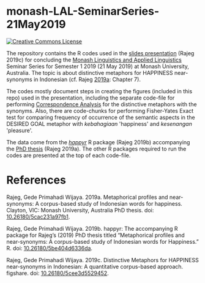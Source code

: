 # monash-LAL-SeminarSeries-21May2019

<a rel="license" href="http://creativecommons.org/licenses/by-nc-sa/4.0/"><img alt="Creative Commons License" style="border-width:0" src="https://i.creativecommons.org/l/by-nc-sa/4.0/88x31.png" /></a> 

The repository contains the R codes used in the [slides presentation](https://doi.org/10.26180/5cee3d5529452) (Rajeg 2019c) for concluding the [Monash Linguistics and Applied Linguistics](https://arts.monash.edu/languages-literatures-cultures-linguistics/linguistics-and-applied-linguistics) Seminar Series for Semester 1 2019 (21 May 2019) at Monash University, Australia. The topic is about distinctive metaphors for HAPPINESS near-synonyms in Indonesian (cf. Rajeg [2019a](https://doi.org/10.26180/5cac231a97fb1): Chapter 7).

The codes mostly document steps in creating the figures (included in this repo) used in the presentation, including the separate code-file for performing [Correspondence Analysis](http://www.sthda.com/english/articles/31-principal-component-methods-in-r-practical-guide/113-ca-correspondence-analysis-in-r-essentials/) for the distinctive metaphors with the synonyms. Also, there are code-chunks for performing Fisher-Yates Exact test for comparing frequency of occurrence of the semantic aspects in the DESIRED GOAL metaphor with *kebahagiaan* 'happiness' and *kesenangan* 'pleasure'.

The data come from the [*happyr*](https://doi.org/10.26180/5be404d6336da) R package (Rajeg 2019b) accompanying the [PhD thesis](https://doi.org/10.26180/5cac231a97fb1) (Rajeg 2019a). The other R packages required to run the codes are presented at the top of each code-file.

# References

Rajeg, Gede Primahadi Wijaya. 2019a. Metaphorical profiles and near-synonyms: A corpus-based study of Indonesian words for happiness. Clayton, VIC: Monash University, Australia PhD thesis. doi: [10.26180/5cac231a97fb1](https://doi.org/10.26180/5cac231a97fb1).

Rajeg, Gede Primahadi Wijaya. 2019b. happyr: The accompanying R package for Rajeg’s (2019) PhD thesis titled “Metaphorical profiles and near-synonyms: A corpus-based study of Indonesian words for Happiness.” R. doi: [10.26180/5be404d6336da](https://doi.org/10.26180/5be404d6336da).

Rajeg, Gede Primahadi Wijaya. 2019c. Distinctive Metaphors for HAPPINESS near-synonyms in Indonesian: A quantitative corpus-based approach. figshare. doi: [10.26180/5cee3d5529452](https://doi.org/10.26180/5cee3d5529452).

